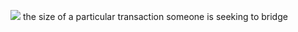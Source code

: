 <img src="https://render.githubusercontent.com/render/math?math=X"> the size of a particular transaction someone is seeking to bridge
